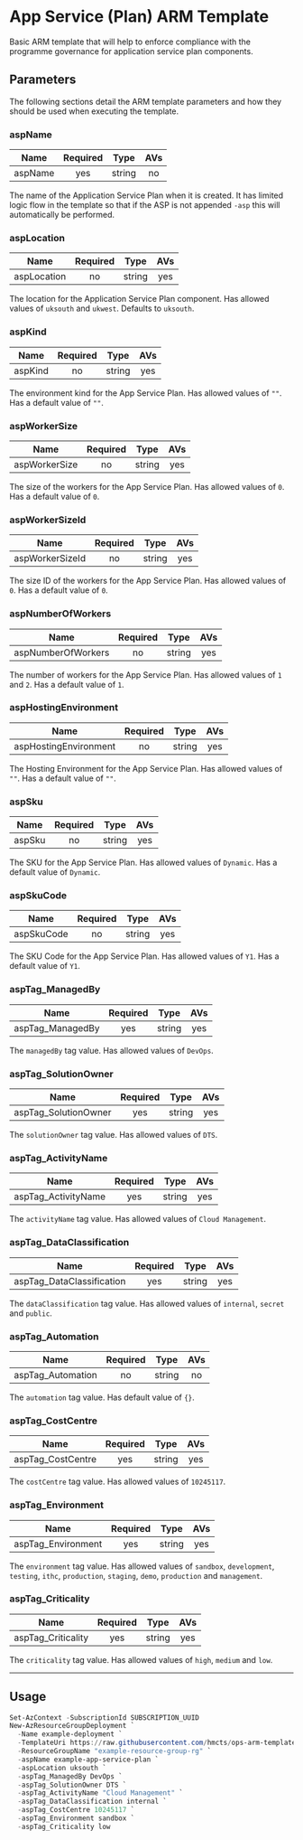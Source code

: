 # App Service (Plan) ARM Template

Basic ARM template that will help to enforce compliance with the programme
governance for application service plan components.

## Parameters

The following sections detail the ARM template parameters and how they should
be used when executing the template.

### aspName

| Name                     | Required | Type    | AVs |
| ------------------------ |:--------:| ------- |:---:|
| aspName                   | yes      | string  | no  |

The name of the Application Service Plan when it is created. It has limited
logic flow in the template so that if the ASP is not appended `-asp` this will
automatically be performed.

### aspLocation

| Name                     | Required | Type    | AVs |
| ------------------------ |:--------:| ------- |:---:|
| aspLocation               | no       | string  | yes |

The location for the Application Service Plan component. Has allowed values of
`uksouth` and `ukwest`. Defaults to `uksouth`.

### aspKind

| Name                     | Required | Type    | AVs |
| ------------------------ |:--------:| ------- |:---:|
| aspKind                  | no       | string  | yes |

The environment kind for the App Service Plan. Has allowed values of `""`. Has
a default value of `""`.

### aspWorkerSize

| Name                     | Required | Type    | AVs |
| ------------------------ |:--------:| ------- |:---:|
| aspWorkerSize            | no       | string  | yes |

The size of the workers for the App Service Plan. Has allowed values of `0`. Has
a default value of `0`.

### aspWorkerSizeId

| Name                     | Required | Type    | AVs |
| ------------------------ |:--------:| ------- |:---:|
| aspWorkerSizeId          | no       | string  | yes |

The size ID of the workers for the App Service Plan. Has allowed values of `0`.
Has a default value of `0`.

### aspNumberOfWorkers

| Name                     | Required | Type    | AVs |
| ------------------------ |:--------:| ------- |:---:|
| aspNumberOfWorkers       | no       | string  | yes |

The number of workers for the App Service Plan. Has allowed values of `1` and
`2`. Has a default value of `1`.

### aspHostingEnvironment

| Name                     | Required | Type    | AVs |
| ------------------------ |:--------:| ------- |:---:|
| aspHostingEnvironment    | no       | string  | yes |

The Hosting Environment for the App Service Plan. Has allowed values of `""`.
Has a default value of `""`.

### aspSku

| Name                     | Required | Type    | AVs |
| ------------------------ |:--------:| ------- |:---:|
| aspSku                   | no       | string  | yes |

The SKU for the App Service Plan. Has allowed values of `Dynamic`. Has a
default value of `Dynamic`.

### aspSkuCode

| Name                     | Required | Type    | AVs |
| ------------------------ |:--------:| ------- |:---:|
| aspSkuCode               | no       | string  | yes |

The SKU Code for the App Service Plan. Has allowed values of `Y1`. Has a
default value of `Y1`.

### aspTag_ManagedBy

| Name                     | Required | Type    | AVs |
| ------------------------ |:--------:| ------- |:---:|
| aspTag_ManagedBy          | yes      | string  | yes |

The `managedBy` tag value. Has allowed values of `DevOps`.

### aspTag_SolutionOwner

| Name                     | Required | Type    | AVs |
| ------------------------ |:--------:| ------- |:---:|
| aspTag_SolutionOwner      | yes      | string  | yes |

The `solutionOwner` tag value. Has allowed values of `DTS`.

### aspTag_ActivityName

| Name                     | Required | Type    | AVs |
| ------------------------ |:--------:| ------- |:---:|
| aspTag_ActivityName       | yes      | string  | yes |

The `activityName` tag value. Has allowed values of `Cloud Management`.

### aspTag_DataClassification

| Name                     | Required | Type    | AVs |
| ------------------------ |:--------:| ------- |:---:|
| aspTag_DataClassification | yes      | string  | yes |

The `dataClassification` tag value. Has allowed values of `internal`, `secret`
and `public`.

### aspTag_Automation

| Name                     | Required | Type    | AVs |
| ------------------------ |:--------:| ------- |:---:|
| aspTag_Automation         | no       | string  | no  |

The `automation` tag value. Has default value of `{}`.

### aspTag_CostCentre

| Name                     | Required | Type    | AVs |
| ------------------------ |:--------:| ------- |:---:|
| aspTag_CostCentre         | yes      | string  | yes |

The `costCentre` tag value. Has allowed values of `10245117`.

### aspTag_Environment

| Name                     | Required | Type    | AVs |
| ------------------------ |:--------:| ------- |:---:|
| aspTag_Environment        | yes      | string  | yes |

The `environment` tag value. Has allowed values of `sandbox`, `development`,
`testing`, `ithc`, `production`, `staging`, `demo`, `production` and
`management`.

### aspTag_Criticality

| Name                     | Required | Type    | AVs |
| ------------------------ |:--------:| ------- |:---:|
| aspTag_Criticality        | yes      | string  | yes |

The `criticality` tag value. Has allowed values of `high`, `medium` and `low`.

---

## Usage

```powershell
Set-AzContext -SubscriptionId SUBSCRIPTION_UUID
New-AzResourceGroupDeployment `
  -Name example-deployment `
  -TemplateUri https://raw.githubusercontent.com/hmcts/ops-arm-templates/master/app-service/plan/template.json `
  -ResourceGroupName "example-resource-group-rg" `
  -aspName example-app-service-plan `
  -aspLocation uksouth `
  -aspTag_ManagedBy DevOps `
  -aspTag_SolutionOwner DTS `
  -aspTag_ActivityName "Cloud Management" `
  -aspTag_DataClassification internal `
  -aspTag_CostCentre 10245117 `
  -aspTag_Environment sandbox `
  -aspTag_Criticality low
```
